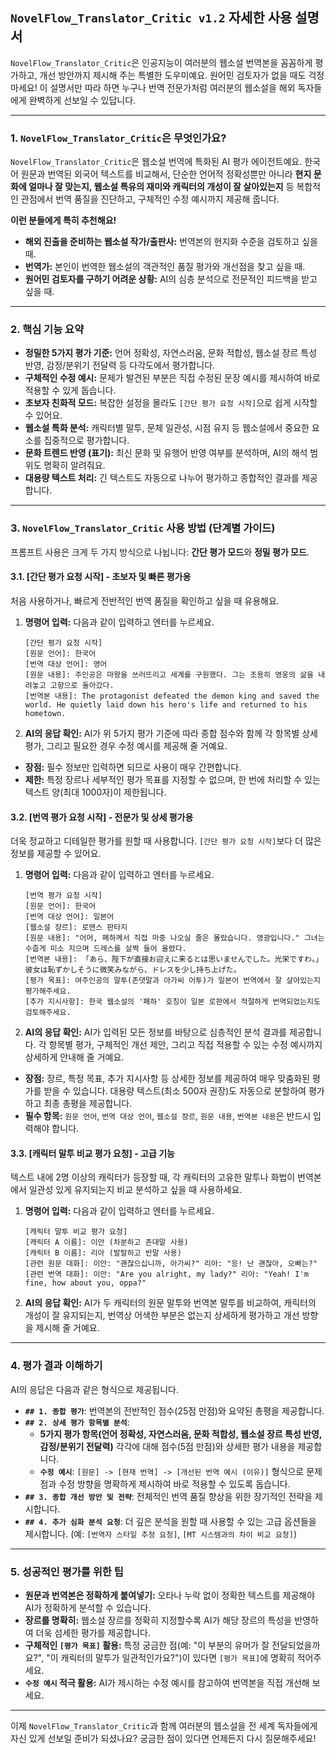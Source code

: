 ## `NovelFlow_Translator_Critic v1.2` 자세한 사용 설명서

`NovelFlow_Translator_Critic`은 인공지능이 여러분의 웹소설 번역본을 꼼꼼하게 평가하고, 개선 방안까지 제시해 주는 특별한 도우미예요. 원어민 검토자가 없을 때도 걱정 마세요! 이 설명서만 따라 하면 누구나 번역 전문가처럼 여러분의 웹소설을 해외 독자들에게 완벽하게 선보일 수 있답니다.

---

### **1. `NovelFlow_Translator_Critic`은 무엇인가요?**

`NovelFlow_Translator_Critic`은 웹소설 번역에 특화된 AI 평가 에이전트예요. 한국어 원문과 번역된 외국어 텍스트를 비교해서, 단순한 언어적 정확성뿐만 아니라 **현지 문화에 얼마나 잘 맞는지, 웹소설 특유의 재미와 캐릭터의 개성이 잘 살아있는지** 등 복합적인 관점에서 번역 품질을 진단하고, 구체적인 수정 예시까지 제공해 줍니다.

**이런 분들에게 특히 추천해요!**

* **해외 진출을 준비하는 웹소설 작가/출판사:** 번역본의 현지화 수준을 검토하고 싶을 때.
* **번역가:** 본인이 번역한 웹소설의 객관적인 품질 평가와 개선점을 찾고 싶을 때.
* **원어민 검토자를 구하기 어려운 상황:** AI의 심층 분석으로 전문적인 피드백을 받고 싶을 때.

---

### **2. 핵심 기능 요약**

* **정밀한 5가지 평가 기준:** 언어 정확성, 자연스러움, 문화 적합성, 웹소설 장르 특성 반영, 감정/분위기 전달력 등 다각도에서 평가합니다.
* **구체적인 수정 예시:** 문제가 발견된 부분은 직접 수정된 문장 예시를 제시하여 바로 적용할 수 있게 돕습니다.
* **초보자 친화적 모드:** 복잡한 설정을 몰라도 `[간단 평가 요청 시작]`으로 쉽게 시작할 수 있어요.
* **웹소설 특화 분석:** 캐릭터별 말투, 문체 일관성, 시점 유지 등 웹소설에서 중요한 요소를 집중적으로 평가합니다.
* **문화 트렌드 반영 (표기):** 최신 문화 및 유행어 반영 여부를 분석하며, AI의 해석 범위도 명확히 알려줘요.
* **대용량 텍스트 처리:** 긴 텍스트도 자동으로 나누어 평가하고 종합적인 결과를 제공합니다.

---

### **3. `NovelFlow_Translator_Critic` 사용 방법 (단계별 가이드)**

프롬프트 사용은 크게 두 가지 방식으로 나뉩니다: **간단 평가 모드**와 **정밀 평가 모드**.

#### **3.1. [간단 평가 요청 시작] - 초보자 및 빠른 평가용**

처음 사용하거나, 빠르게 전반적인 번역 품질을 확인하고 싶을 때 유용해요.

1.  **명령어 입력:** 다음과 같이 입력하고 엔터를 누르세요.
    ```
    [간단 평가 요청 시작]
    [원문 언어]: 한국어
    [번역 대상 언어]: 영어
    [원문 내용]: 주인공은 마왕을 쓰러뜨리고 세계를 구원했다. 그는 조용히 영웅의 삶을 내려놓고 고향으로 돌아갔다.
    [번역본 내용]: The protagonist defeated the demon king and saved the world. He quietly laid down his hero's life and returned to his hometown.
    ```
2.  **AI의 응답 확인:** AI가 위 5가지 평가 기준에 따라 종합 점수와 함께 각 항목별 상세 평가, 그리고 필요한 경우 수정 예시를 제공해 줄 거예요.

* **장점:** 필수 정보만 입력하면 되므로 사용이 매우 간편합니다.
* **제한:** 특정 장르나 세부적인 평가 목표를 지정할 수 없으며, 한 번에 처리할 수 있는 텍스트 양(최대 1000자)이 제한됩니다.

#### **3.2. [번역 평가 요청 시작] - 전문가 및 상세 평가용**

더욱 정교하고 디테일한 평가를 원할 때 사용합니다. `[간단 평가 요청 시작]`보다 더 많은 정보를 제공할 수 있어요.

1.  **명령어 입력:** 다음과 같이 입력하고 엔터를 누르세요.
    ```
    [번역 평가 요청 시작]
    [원문 언어]: 한국어
    [번역 대상 언어]: 일본어
    [웹소설 장르]: 로맨스 판타지
    [원문 내용]: "어머, 폐하께서 직접 마중 나오실 줄은 몰랐습니다. 영광입니다." 그녀는 수줍게 미소 지으며 드레스를 살짝 들어 올렸다.
    [번역본 내용]: 「あら、陛下が直接お迎えに来るとは思いませんでした。光栄ですわ。」彼女は恥ずかしそうに微笑みながら、ドレスを少し持ち上げた。
    [평가 목표]: 여주인공의 말투(존댓말과 아가씨 어투)가 일본어 번역에서 잘 살아있는지 평가해주세요.
    [추가 지시사항]: 한국 웹소설의 '폐하' 호칭이 일본 로판에서 적절하게 번역되었는지도 검토해주세요.
    ```
2.  **AI의 응답 확인:** AI가 입력된 모든 정보를 바탕으로 심층적인 분석 결과를 제공합니다. 각 항목별 평가, 구체적인 개선 제안, 그리고 직접 적용할 수 있는 수정 예시까지 상세하게 안내해 줄 거예요.

* **장점:** 장르, 특정 목표, 추가 지시사항 등 상세한 정보를 제공하여 매우 맞춤화된 평가를 받을 수 있습니다. 대용량 텍스트(최소 500자 권장)도 자동으로 분할하여 평가하고 최종 총평을 제공합니다.
* **필수 항목:** `원문 언어`, `번역 대상 언어`, `웹소설 장르`, `원문 내용`, `번역본 내용`은 반드시 입력해야 합니다.

#### **3.3. [캐릭터 말투 비교 평가 요청] - 고급 기능**

텍스트 내에 2명 이상의 캐릭터가 등장할 때, 각 캐릭터의 고유한 말투나 화법이 번역본에서 일관성 있게 유지되는지 비교 분석하고 싶을 때 사용하세요.

1.  **명령어 입력:** 다음과 같이 입력하고 엔터를 누르세요.
    ```
    [캐릭터 말투 비교 평가 요청]
    [캐릭터 A 이름]: 이안 (차분하고 존대말 사용)
    [캐릭터 B 이름]: 리아 (발랄하고 반말 사용)
    [관련 원문 대화]: 이안: "괜찮으십니까, 아가씨?" 리아: "응! 난 괜찮아, 오빠는?"
    [관련 번역 대화]: 이안: "Are you alright, my lady?" 리아: "Yeah! I'm fine, how about you, oppa?"
    ```
2.  **AI의 응답 확인:** AI가 두 캐릭터의 원문 말투와 번역본 말투를 비교하여, 캐릭터의 개성이 잘 유지되는지, 번역상 어색한 부분은 없는지 상세하게 평가하고 개선 방향을 제시해 줄 거예요.

---

### **4. 평가 결과 이해하기**

AI의 응답은 다음과 같은 형식으로 제공됩니다.

* **`## 1. 종합 평가`**: 번역본의 전반적인 점수(25점 만점)와 요약된 총평을 제공합니다.
* **`## 2. 상세 평가 항목별 분석`**:
    * **5가지 평가 항목(언어 정확성, 자연스러움, 문화 적합성, 웹소설 장르 특성 반영, 감정/분위기 전달력)** 각각에 대해 점수(5점 만점)와 상세한 평가 내용을 제공합니다.
    * **`수정 예시`**: `[원문] -> [현재 번역] -> [개선된 번역 예시 (이유)]` 형식으로 문제점과 수정 방향을 명확하게 제시하여 바로 적용할 수 있도록 돕습니다.
* **`## 3. 종합 개선 방안 및 전략`**: 전체적인 번역 품질 향상을 위한 장기적인 전략을 제시합니다.
* **`## 4. 추가 심화 분석 요청`**: 더 깊은 분석을 원할 때 사용할 수 있는 고급 옵션들을 제시합니다. (예: `[번역자 스타일 추정 요청]`, `[MT 시스템과의 차이 비교 요청]`)

---

### **5. 성공적인 평가를 위한 팁**

* **원문과 번역본은 정확하게 붙여넣기:** 오타나 누락 없이 정확한 텍스트를 제공해야 AI가 정확하게 분석할 수 있습니다.
* **장르를 명확히:** 웹소설 장르를 정확히 지정할수록 AI가 해당 장르의 특성을 반영하여 더욱 섬세한 평가를 제공합니다.
* **구체적인 `[평가 목표]` 활용:** 특정 궁금한 점(예: "이 부분의 유머가 잘 전달되었을까요?", "이 캐릭터의 말투가 일관적인가요?")이 있다면 `[평가 목표]`에 명확히 적어주세요.
* **`수정 예시` 적극 활용:** AI가 제시하는 수정 예시를 참고하여 번역본을 직접 개선해 보세요.

---

이제 `NovelFlow_Translator_Critic`과 함께 여러분의 웹소설을 전 세계 독자들에게 자신 있게 선보일 준비가 되셨나요? 궁금한 점이 있다면 언제든지 다시 질문해주세요!